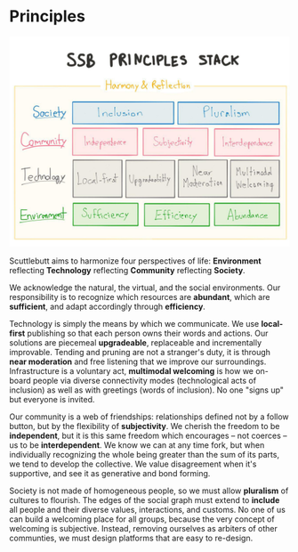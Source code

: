 # Principles

![Principles Stack](../assets/principles-stack.jpg)

Scuttlebutt aims to harmonize four perspectives of life: **Environment** reflecting **Technology** reflecting **Community** reflecting **Society**.

We acknowledge the natural, the virtual, and the social environments. Our responsibility is to recognize which resources are **abundant**, which are **sufficient**, and adapt accordingly through **efficiency**.

Technology is simply the means by which we communicate. We use **local-first** publishing so that each person owns their words and actions. Our solutions are piecemeal **upgradeable**, replaceable and incrementally improvable. Tending and pruning are not a stranger's duty, it is through **near moderation** and free listening that we improve our surroundings. Infrastructure is a voluntary act, **multimodal welcoming** is how we on-board people via diverse connectivity modes (technological acts of inclusion) as well as with greetings (words of inclusion). No one "signs up" but everyone is invited.

Our community is a web of friendships: relationships defined not by a follow button, but by the flexibility of **subjectivity**. We cherish the freedom to be **independent**, but it is this same freedom which encourages – not coerces – us to be **interdependent**. We know we can at any time fork, but when individually recognizing the whole being greater than the sum of its parts, we tend to develop the collective. We value disagreement when it's supportive, and see it as generative and bond forming.

Society is not made of homogeneous people, so we must allow **pluralism** of cultures to flourish. The edges of the social graph must extend to **include** all people and their diverse values, interactions, and customs. No one of us can build a welcoming place for all groups, because the very concept of welcoming is subjective. Instead, removing ourselves as arbiters of other communties, we must design platforms that are easy to re-design.
